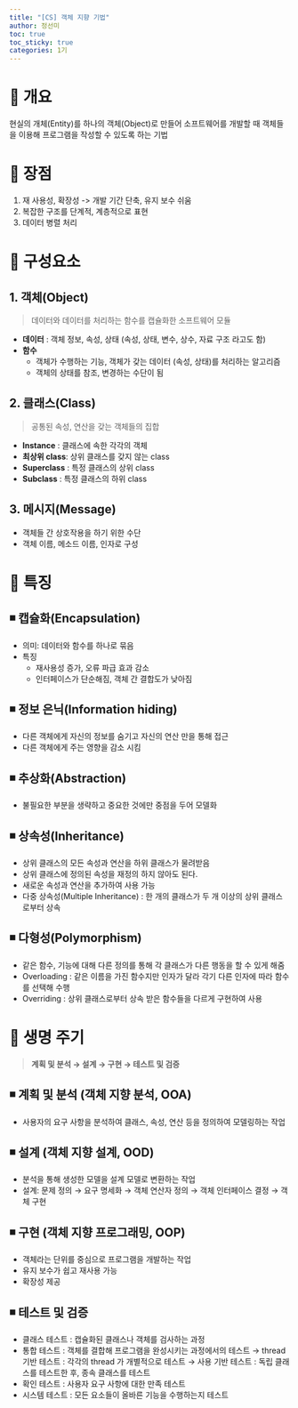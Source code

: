 ```yaml
---
title: "[CS] 객체 지향 기법"
author: 정선미
toc: true
toc_sticky: true
categories: 1기
---
```


# 📌 개요

현실의 개체(Entity)를 하나의 객체(Object)로 만들어 소프트웨어를 개발할 때 객체들을 이용해 프로그램을 작성할 수 있도록 하는 기법

# 📌 장점

1.  재 사용성, 확장성 -> 개발 기간 단축, 유지 보수 쉬움
2.  복잡한 구조를 단계적, 계층적으로 표현
3.  데이터 병렬 처리

# 📌 구성요소

## 1. 객체(Object)

> 데이터와 데이터를 처리하는 함수를 캡슐화한 소프트웨어 모듈

- **데이터** : 객체 정보, 속성, 상태 (속성, 상태, 변수, 상수, 자료 구조 라고도 함)
- **함수**
  - 객체가 수행하는 기능, 객체가 갖는 데이터 (속성, 상태)를 처리하는 알고리즘
  - 객체의 상태를 참조, 변경하는 수단이 됨

## 2. 클래스(Class)

> 공통된 속성, 연산을 갖는 객체들의 집합

- **Instance** : 클래스에 속한 각각의 객체
- **최상위 class**: 상위 클래스를 갖지 않는 class
- **Superclass** : 특정 클래스의 상위 class
- **Subclass** : 특정 클래스의 하위 class

## 3. 메시지(Message)

- 객체들 간 상호작용을 하기 위한 수단
- 객체 이름, 메소드 이름, 인자로 구성

# 📌 특징

## ◾ 캡슐화(Encapsulation)

- 의미: 데이터와 함수를 하나로 묶음
- 특징
  - 재사용성 증가, 오류 파급 효과 감소
  - 인터페이스가 단순해짐, 객체 간 결합도가 낮아짐

## ◾ 정보 은닉(Information hiding)

- 다른 객체에게 자신의 정보를 숨기고 자신의 연산 만을 통해 접근
- 다른 객체에게 주는 영향을 감소 시킴

## ◾ 추상화(Abstraction)

- 불필요한 부분을 생략하고 중요한 것에만 중점을 두어 모델화

## ◾ 상속성(Inheritance)

- 상위 클래스의 모든 속성과 연산을 하위 클래스가 물려받음
- 상위 클래스에 정의된 속성을 재정의 하지 않아도 된다.
- 새로운 속성과 연산을 추가하여 사용 가능
- 다중 상속성(Multiple Inheritance) : 한 개의 클래스가 두 개 이상의 상위 클래스로부터 상속

## ◾ 다형성(Polymorphism)

- 같은 함수, 기능에 대해 다른 정의를 통해 각 클래스가 다른 행동을 할 수 있게 해줌
- Overloading : 같은 이름을 가진 함수지만 인자가 달라 각기 다른 인자에 따라 함수를 선택해 수행
- Overriding : 상위 클래스로부터 상속 받은 함수들을 다르게 구현하여 사용

# 📌 생명 주기

> **계획 및 분석 → 설계 → 구현 → 테스트 및 검증**

## ◾ 계획 및 분석 (객체 지향 분석, OOA)

- 사용자의 요구 사항을 분석하여 클래스, 속성, 연산 등을 정의하여 모델링하는 작업

## ◾ 설계 (객체 지향 설계, OOD)

- 분석을 통해 생성한 모델을 설계 모델로 변환하는 작업
- 설계: 문제 정의 → 요구 명세화 → 객체 연산자 정의 → 객체 인터페이스 결정 → 객체 구현

## ◾ 구현 (객체 지향 프로그래밍, OOP)

- 객체라는 단위를 중심으로 프로그램을 개발하는 작업
- 유지 보수가 쉽고 재사용 가능
- 확장성 제공

## ◾ 테스트 및 검증

- 클래스 테스트 : 캡슐화된 클래스나 객체를 검사하는 과정
- 통합 테스트 : 객체를 결합해 프로그램을 완성시키는 과정에서의 테스트
  → thread 기반 테스트 : 각각의 thread 가 개별적으로 테스트
  → 사용 기반 테스트 : 독립 클래스를 테스트한 후, 종속 클래스를 테스트
- 확인 테스트 : 사용자 요구 사항에 대한 만족 테스트
- 시스템 테스트 : 모든 요소들이 올바른 기능을 수행하는지 테스트
